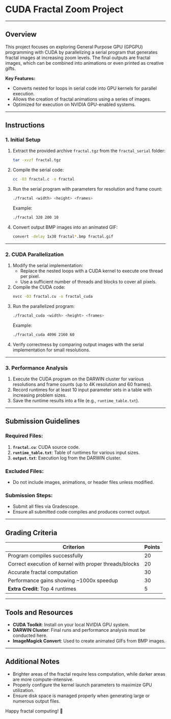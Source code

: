 
# CUDA Fractal Zoom Project

---

## Overview

This project focuses on exploring General Purpose GPU (GPGPU) programming with CUDA by parallelizing a serial program that generates fractal images at increasing zoom levels. The final outputs are fractal images, which can be combined into animations or even printed as creative gifts.

**Key Features:**
- Converts nested for loops in serial code into GPU kernels for parallel execution.
- Allows the creation of fractal animations using a series of images.
- Optimized for execution on NVIDIA GPU-enabled systems.

---

## Instructions

### 1. Initial Setup
1. Extract the provided archive `fractal.tgz` from the `fractal_serial` folder:
   ```bash
   tar -xvzf fractal.tgz
   ```
2. Compile the serial code:
   ```bash
   cc -O3 fractal.c -o fractal
   ```
3. Run the serial program with parameters for resolution and frame count:
   ```bash
   ./fractal <width> <height> <frames>
   ```
   Example:
   ```bash
   ./fractal 320 200 10
   ```
4. Convert output BMP images into an animated GIF:
   ```bash
   convert -delay 1x30 fractal*.bmp fractal.gif
   ```

---

### 2. CUDA Parallelization
1. Modify the serial implementation:
   - Replace the nested loops with a CUDA kernel to execute one thread per pixel.
   - Use a sufficient number of threads and blocks to cover all pixels.
2. Compile the CUDA code:
   ```bash
   nvcc -O3 fractal.cu -o fractal_cuda
   ```
3. Run the parallelized program:
   ```bash
   ./fractal_cuda <width> <height> <frames>
   ```
   Example:
   ```bash
   ./fractal_cuda 4096 2160 60
   ```
4. Verify correctness by comparing output images with the serial implementation for small resolutions.

---

### 3. Performance Analysis
1. Execute the CUDA program on the DARWIN cluster for various resolutions and frame counts (up to 4K resolution and 60 frames).
2. Record runtimes for at least 10 input parameter sets in a table with increasing problem sizes.
3. Save the runtime results into a file (e.g., `runtime_table.txt`).

---

## Submission Guidelines

### Required Files:
1. **`fractal.cu`**: CUDA source code.
2. **`runtime_table.txt`**: Table of runtimes for various input sizes.
3. **`output.txt`**: Execution log from the DARWIN cluster.

### Excluded Files:
- Do not include images, animations, or header files unless modified.

### Submission Steps:
- Submit all files via Gradescope.
- Ensure all submitted code compiles and produces correct output.

---

## Grading Criteria
| Criterion                                         | Points |
|--------------------------------------------------|--------|
| Program compiles successfully                    | 20     |
| Correct execution of kernel with proper threads/blocks | 20 |
| Accurate fractal computation                     | 30     |
| Performance gains showing ~1000x speedup         | 30     |
| **Extra Credit**: Top 4 runtimes                 | 5      |

---

## Tools and Resources
- **CUDA Toolkit**: Install on your local NVIDIA GPU system.
- **DARWIN Cluster**: Final runs and performance analysis must be conducted here.
- **ImageMagick Convert**: Used to create animated GIFs from BMP images.

---

## Additional Notes
- Brighter areas of the fractal require less computation, while darker areas are more compute-intensive.
- Properly configure the kernel launch parameters to maximize GPU utilization.
- Ensure disk space is managed properly when generating large or numerous output files.

Happy fractal computing! 🎨
